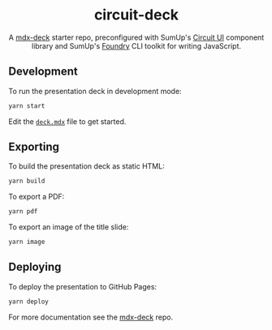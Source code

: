 <div align="center">

# circuit-deck

A [mdx-deck](https://github.com/zeit/next.js/) starter repo, preconfigured with SumUp's [Circuit UI](https://www.npmjs.com/package/@sumup/circuit-ui) component library and SumUp's [Foundry](https://www.npmjs.com/package/@sumup/foundry) CLI toolkit for writing JavaScript.

</div>

## Development

To run the presentation deck in development mode:

```sh
yarn start
```

Edit the [`deck.mdx`](deck.mdx) file to get started.

## Exporting

To build the presentation deck as static HTML:

```sh
yarn build
```

To export a PDF:

```sh
yarn pdf
```

To export an image of the title slide:

```sh
yarn image
```

## Deploying

To deploy the presentation to GitHub Pages:

```sh
yarn deploy
```

For more documentation see the [mdx-deck][] repo.

[mdx-deck]: https://github.com/jxnblk/mdx-deck

